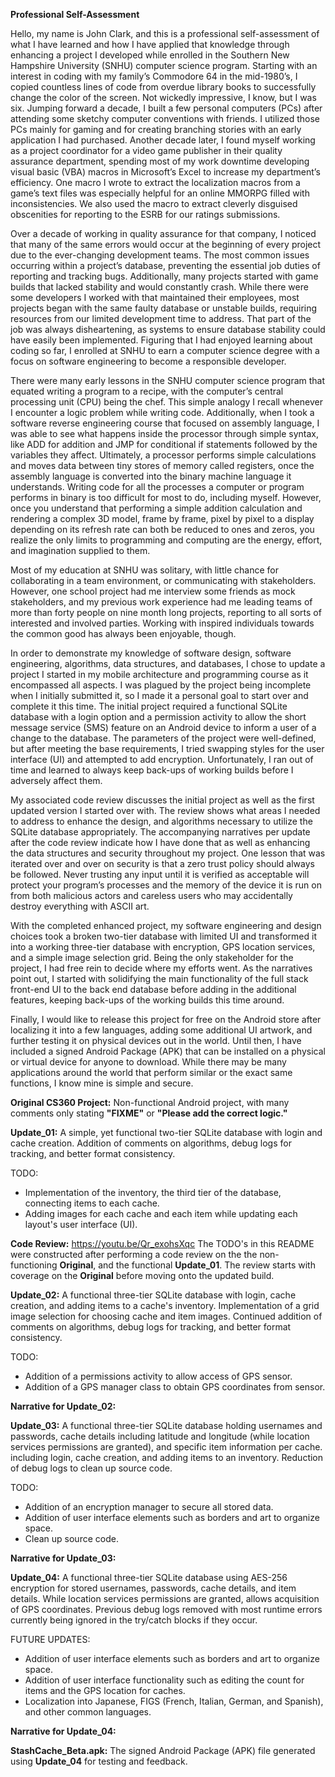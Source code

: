 **Professional Self-Assessment**  

Hello, my name is John Clark, and this is a professional self-assessment of what I have learned and how I have applied that knowledge through enhancing a project I developed while enrolled in the Southern New Hampshire University (SNHU) computer science program. Starting with an interest in coding with my family’s Commodore 64 in the mid-1980’s, I copied countless lines of code from overdue library books to successfully change the color of the screen. Not wickedly impressive, I know, but I was six. Jumping forward a decade, I built a few personal computers (PCs) after attending some sketchy computer conventions with friends. I utilized those PCs mainly for gaming and for creating branching stories with an early application I had purchased. Another decade later,  I found myself working as a project coordinator for a video game publisher in their quality assurance department, spending most of my work downtime developing visual basic (VBA) macros in Microsoft’s Excel to increase my department’s efficiency. One macro I wrote to extract the localization macros from a game’s text files was especially helpful for an online MMORPG filled with inconsistencies. We also used the macro to extract cleverly disguised obscenities for reporting to the ESRB for our ratings submissions.  
           
Over a decade of working in quality assurance for that company, I noticed that many of the same errors would occur at the beginning of every project due to the ever-changing development teams. The most common issues occurring within a project’s database, preventing the essential job duties of reporting and tracking bugs. Additionally, many projects started with game builds that lacked stability and would constantly crash. While there were some developers I worked with that maintained their employees, most projects began with the same faulty database or unstable builds, requiring resources from our limited development time to address. That part of the job was always disheartening, as systems to ensure database stability could have easily been implemented. Figuring that I had enjoyed learning about coding so far, I enrolled at SNHU to earn a computer science degree with a focus on software engineering to become a responsible developer.  
           
There were many early lessons in the SNHU computer science program that equated writing a program to a recipe, with the computer’s central processing unit (CPU) being the chef. This simple analogy I recall whenever I encounter a logic problem while writing code. Additionally, when I took a software reverse engineering course that focused on assembly language, I was able to see what happens inside the processor through simple syntax, like ADD for addition and JMP for conditional if statements followed by the variables they affect. Ultimately, a processor performs simple calculations and moves data between tiny stores of memory called registers, once the assembly language is converted into the binary machine language it understands. Writing code for all the processes a computer or program performs in binary is too difficult for most to do, including myself. However, once you understand that performing a simple addition calculation and rendering a complex 3D model, frame by frame, pixel by pixel to a display depending on its refresh rate can both be reduced to ones and zeros, you realize the only limits to programming and computing are the energy, effort, and imagination supplied to them.  
           
Most of my education at SNHU was solitary, with little chance for collaborating in a team environment, or communicating with stakeholders. However, one school project had me interview some friends as mock stakeholders, and my previous work experience had me leading teams of more than forty people on nine month long projects, reporting to all sorts of interested and involved parties. Working with inspired individuals towards the common good has always been enjoyable, though.  

In order to demonstrate my knowledge of software design, software engineering, algorithms, data structures, and databases, I chose to update a project I started in my mobile architecture and programming course as it encompassed all aspects. I was plagued by the project being incomplete when I initially submitted it, so I made it a personal goal to start over and complete it this time. The initial project required a functional SQLite database with a login option and a permission activity to allow the short message service (SMS) feature on an Android device to inform a user of a change to the database. The parameters of the project were well-defined, but after meeting the base requirements, I tried swapping styles for the user interface (UI) and attempted to add encryption. Unfortunately, I ran out of time and learned to always keep back-ups of working builds before I adversely affect them.  
           
My associated code review discusses the initial project as well as the first updated version I started over with. The review shows what areas I needed to address to enhance the design, and algorithms necessary to utilize the SQLite database appropriately. The accompanying narratives per update after the code review indicate how I have done that as well as enhancing the data structures and security throughout my project. One lesson that was iterated over and over on security is that a zero trust policy should always be followed. Never trusting any input until it is verified as acceptable will protect your program’s processes and the memory of the device it is run on from both malicious actors and careless users who may accidentally destroy everything with ASCII art.  
           
With the completed enhanced project, my software engineering and design choices took a broken two-tier database with limited UI and transformed it into a working three-tier database with encryption, GPS location services, and a simple image selection grid.  Being the only stakeholder for the project, I had free rein to decide where my efforts went. As the narratives point out, I started with solidifying the main functionality of the full stack front-end UI to the back end database before adding in the additional features, keeping back-ups of the working builds this time around.  
           
Finally, I would like to release this project for free on the Android store after localizing it into a few languages, adding some additional UI artwork, and further testing it on physical devices out in the world. Until then, I have included a signed Android Package (APK) that can be installed on a physical or virtual device for anyone to download. While there may be many applications around the world that perform similar or the exact same functions, I know mine is simple and secure.  



**Original CS360 Project:** Non-functional Android project, with many comments only stating **"FIXME"** or **"Please add the correct logic."**

**Update_01:**  A simple, yet functional two-tier SQLite database with login and cache creation.
           Addition of comments on algorithms, debug logs for tracking, and better format consistency.  

TODO:
- Implementation of the inventory, the third tier of the database, connecting items to each cache.
- Adding images for each cache and each item while updating each layout's user interface (UI).

**Code Review:** https://youtu.be/Qr_exohsXqc
           The TODO's in this README were constructed after performing a code review on the the non-functioning **Original**, 
           and the functional **Update_01**. The review starts with coverage on the **Original** before moving onto the updated build.  
                
**Update_02:** A functional three-tier SQLite database with login, cache creation, and adding items to a cache's inventory.
           Implementation of a grid image selection for choosing cache and item images.
           Continued addition of comments on algorithms, debug logs for tracking, and better format consistency.  

TODO:
- Addition of a permissions activity to allow access of GPS sensor.
- Addition of a GPS manager class to obtain GPS coordinates from sensor.

**Narrative for Update_02:**

**Update_03:** A functional three-tier SQLite database holding usernames and passwords, cache details including latitude
           and longitude (while location services permissions are granted), and specific item information per cache.
           including login, cache creation, and adding items to an inventory.
           Reduction of debug logs to clean up source code.  

TODO:
- Addition of an encryption manager to secure all stored data.
- Addition of user interface elements such as borders and art to organize space.
- Clean up source code.

**Narrative for Update_03:**

**Update_04:** A functional three-tier SQLite database using AES-256 encryption for stored usernames, passwords, cache
             details, and item details. While location services permissions are granted, allows acquisition of GPS
             coordinates. Previous debug logs removed with most runtime errors currently being ignored in the try/catch
             blocks if they occur. 

FUTURE UPDATES: 
- Addition of user interface elements such as borders and art to organize space.
- Addition of user interface functionality such as editing the count for items and the GPS location for caches. 
- Localization into Japanese, FIGS (French, Italian, German, and Spanish), and other common languages.

**Narrative for Update_04:**

**StashCache_Beta.apk:** The signed Android Package (APK) file generated using **Update_04** for testing and feedback.
